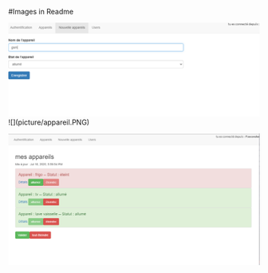 #Images in Readme


<img src="picture/appareil.PNG" />
![](picture/appareil.PNG)

![](picture/capture.png)
